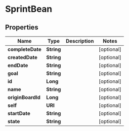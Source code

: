 

# SprintBean


## Properties

| Name | Type | Description | Notes |
|------------ | ------------- | ------------- | -------------|
|**completeDate** | **String** |  |  [optional] |
|**createdDate** | **String** |  |  [optional] |
|**endDate** | **String** |  |  [optional] |
|**goal** | **String** |  |  [optional] |
|**id** | **Long** |  |  [optional] |
|**name** | **String** |  |  [optional] |
|**originBoardId** | **Long** |  |  [optional] |
|**self** | **URI** |  |  [optional] |
|**startDate** | **String** |  |  [optional] |
|**state** | **String** |  |  [optional] |



